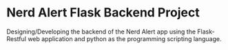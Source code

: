 # Nerd Alert Flask Backend Project

Designing/Developing the backend of the Nerd Alert app using the Flask-Restful web application and python as the programming scripting language.
